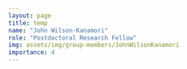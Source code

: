 ```yaml
---
layout: page
title: temp
name: "John Wilson-Kanamori"
role: "Postdoctoral Research Fellow"
img: assets/img/group-members/JohnWilsonKanamori
importance: 4
---
```



